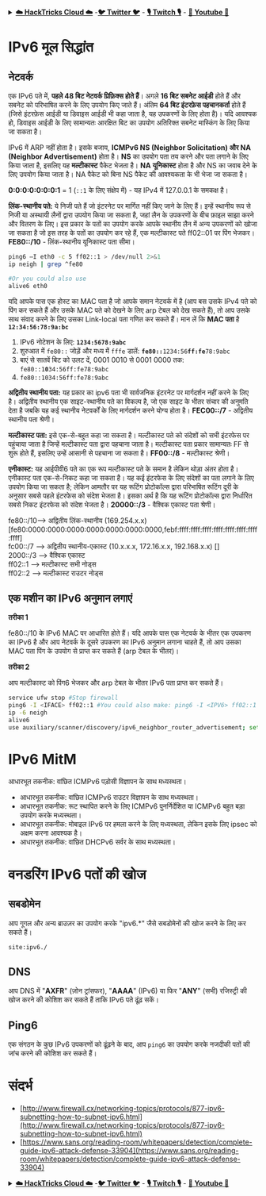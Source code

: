 <details>

<summary><a href="https://cloud.hacktricks.xyz/pentesting-cloud/pentesting-cloud-methodology"><strong>☁️ HackTricks Cloud ☁️</strong></a> -<a href="https://twitter.com/hacktricks_live"><strong>🐦 Twitter 🐦</strong></a> - <a href="https://www.twitch.tv/hacktricks_live/schedule"><strong>🎙️ Twitch 🎙️</strong></a> - <a href="https://www.youtube.com/@hacktricks_LIVE"><strong>🎥 Youtube 🎥</strong></a></summary>

- क्या आप किसी **साइबर सुरक्षा कंपनी** में काम करते हैं? क्या आप अपनी कंपनी को **HackTricks में विज्ञापित** देखना चाहते हैं? या क्या आपको **PEASS के नवीनतम संस्करण या HackTricks को PDF में डाउनलोड** करने का उपयोग करना है? [**सदस्यता योजनाएं**](https://github.com/sponsors/carlospolop) की जांच करें!

- खोजें [**The PEASS Family**](https://opensea.io/collection/the-peass-family), हमारा विशेष संग्रह [**NFTs**](https://opensea.io/collection/the-peass-family)

- प्राप्त करें [**आधिकारिक PEASS & HackTricks swag**](https://peass.creator-spring.com)

- **शामिल हों** [**💬**](https://emojipedia.org/speech-balloon/) [**Discord समूह**](https://discord.gg/hRep4RUj7f) या [**टेलीग्राम समूह**](https://t.me/peass) या मुझे **Twitter** पर **फ़ॉलो** करें [**🐦**](https://github.com/carlospolop/hacktricks/tree/7af18b62b3bdc423e11444677a6a73d4043511e9/\[https:/emojipedia.org/bird/README.md)[**@carlospolopm**](https://twitter.com/hacktricks_live)**.**

- **अपने हैकिंग ट्रिक्स को [hacktricks रेपो](https://github.com/carlospolop/hacktricks) और [hacktricks-cloud रेपो](https://github.com/carlospolop/hacktricks-cloud) में पीआर जमा करके साझा करें।**

</details>


# IPv6 मूल सिद्धांत

## नेटवर्क

एक IPv6 पते में, **पहले 48 बिट नेटवर्क प्रिफ़िक्स होते हैं**। अगले **16 बिट सबनेट आईडी** होते हैं और सबनेट को परिभाषित करने के लिए उपयोग किए जाते हैं। अंतिम **64 बिट इंटरफ़ेस पहचानकर्ता** होते हैं (जिसे इंटरफ़ेस आईडी या डिवाइस आईडी भी कहा जाता है, यह उपकरणों के लिए होता है)। यदि आवश्यक हो, डिवाइस आईडी के लिए सामान्यतः आरक्षित बिट का उपयोग अतिरिक्त सबनेट मास्किंग के लिए किया जा सकता है।

IPv6 में ARP नहीं होता है। इसके बजाय, **ICMPv6 NS (Neighbor Solicitation) और NA (Neighbor Advertisement)** होता है। **NS** का उपयोग पता तय करने और पता लगाने के लिए किया जाता है, इसलिए यह **मल्टीकास्ट** पैकेट भेजता है। **NA** **यूनिकास्ट** होता है और NS का जवाब देने के लिए उपयोग किया जाता है। NA पैकेट को बिना NS पैकेट की आवश्यकता के भी भेजा जा सकता है।

**0:0:0:0:0:0:0:1** = 1 (`::1` के लिए संक्षेप में) - यह IPv4 में 127.0.0.1 के समकक्ष है।

**लिंक-स्थानीय पते:** ये निजी पते हैं जो इंटरनेट पर मार्गित नहीं किए जाने के लिए हैं। इन्हें स्थानीय रूप से निजी या अस्थायी लैनों द्वारा उपयोग किया जा सकता है, जहां लैन के उपकरणों के बीच फ़ाइल साझा करने और वितरण के लिए। इस प्रकार के पतों का उपयोग करके आपके स्थानीय लैन में अन्य उपकरणों को खोजा जा सकता है जो इस तरह के पतों का उपयोग कर रहे हैं, एक मल्टीकास्ट पते ff02::01 पर पिंग भेजकर।
**FE80::/10** - लिंक-स्थानीय यूनिकास्ट पता सीमा।
```bash
ping6 –I eth0 -c 5 ff02::1 > /dev/null 2>&1
ip neigh | grep ^fe80

#Or you could also use
alive6 eth0
```
यदि आपके पास एक होस्ट का MAC पता है जो आपके समान नेटवर्क में है (आप बस उसके IPv4 पते को पिंग कर सकते हैं और उसके MAC पते को देखने के लिए arp टेबल को देख सकते हैं), तो आप उसके साथ संवाद करने के लिए उसका Link-local पता गणित कर सकते हैं।
मान लें कि **MAC पता** है **`12:34:56:78:9a:bc`**

1. IPv6 नोटेशन के लिए: **`1234:5678:9abc`**
2. शुरुआत में `fe80::` जोड़ें और मध्य में `fffe` डालें: **`fe80::`**`1234:56`**`ff:fe`**`78:9abc`
3. बाएं से सातवें बिट को उलट दें, 0001 0010 से 0001 0000 तक: `fe80::1`**`0`**`34:56ff:fe78:9abc`
4. `fe80::1034:56ff:fe78:9abc`

**अद्वितीय स्थानीय पता:** यह प्रकार का ipv6 पता भी सार्वजनिक इंटरनेट पर मार्गदर्शन नहीं करने के लिए है। अद्वितीय स्थानीय एक साइट-स्थानीय पते का विकल्प है, जो एक साइट के भीतर संचार की अनुमति देता है जबकि यह कई स्थानीय नेटवर्कों के लिए मार्गदर्शन करने योग्य होता है।
**FEC00::/7** - अद्वितीय स्थानीय पता श्रेणी।

**मल्टीकास्ट पता:** इसे एक-से-बहुत कहा जा सकता है। मल्टीकास्ट पते को संदेशों को सभी इंटरफेस पर पहुंचाया जाता है जिन्हें मल्टीकास्ट पता द्वारा पहचाना जाता है। मल्टीकास्ट पता प्रकार सामान्यतः FF से शुरू होते हैं, इसलिए उन्हें आसानी से पहचाना जा सकता है।
**FF00::/8** - मल्टीकास्ट श्रेणी।

**एनीकास्ट:** यह आईपीवी6 पते का एक रूप मल्टीकास्ट पते के समान है लेकिन थोड़ा अंतर होता है। एनीकास्ट पता एक-से-निकट कहा जा सकता है। यह कई इंटरफेस के लिए संदेशों का पता लगाने के लिए उपयोग किया जा सकता है; लेकिन आमतौर पर यह रूटिंग प्रोटोकॉल्स द्वारा परिभाषित रूटिंग दूरी के अनुसार सबसे पहले इंटरफेस को संदेश भेजता है। इसका अर्थ है कि यह रूटिंग प्रोटोकॉल्स द्वारा निर्धारित सबसे निकट इंटरफेस को संदेश भेजता है।
**20000::/3** - वैश्विक एकास्ट पता श्रेणी।

fe80::/10--> अद्वितीय लिंक-स्थानीय (169.254.x.x) \[fe80:0000:0000:0000:0000:0000:0000:0000,febf:ffff:ffff:ffff:ffff:ffff:ffff:ffff:ffff]\
fc00::/7 --> अद्वितीय स्थानीय-एकास्ट (10.x.x.x, 172.16.x.x, 192.168.x.x) \[]\
2000::/3 --> वैश्विक एकास्ट\
ff02::1 --> मल्टीकास्ट सभी नोड्स\
ff02::2 --> मल्टीकास्ट राउटर नोड्स

## **एक मशीन का IPv6 अनुमान लगाएं**

**तरीका 1**

fe80::/10 के IPv6 MAC पर आधारित होते हैं। यदि आपके पास एक नेटवर्क के भीतर एक उपकरण का IPv6 है और आप नेटवर्क के दूसरे उपकरण का IPv6 अनुमान लगाना चाहते हैं, तो आप उसका MAC पता पिंग के उपयोग से प्राप्त कर सकते हैं (arp टेबल के भीतर)।

**तरीका 2**

आप मल्टीकास्ट को पिंग6 भेजकर और arp टेबल के भीतर IPv6 पता प्राप्त कर सकते हैं।
```bash
service ufw stop #Stop firewall
ping6 -I <IFACE> ff02::1 #You could also make: ping6 -I <IPV6> ff02::1 if you want to make a ping to a specific IP Address
ip -6 neigh
alive6
use auxiliary/scanner/discovery/ipv6_neighbor_router_advertisement; set INTERFACE eth1; run
```
# IPv6 MitM

आधारभूत तकनीक: वांछित ICMPv6 पड़ोसी विज्ञापन के साथ मध्यस्थता।

* आधारभूत तकनीक: वांछित ICMPv6 राउटर विज्ञापन के साथ मध्यस्थता।
* आधारभूत तकनीक: रूट स्थापित करने के लिए ICMPv6 पुनर्निर्देशित या ICMPv6 बहुत बड़ा उपयोग करके मध्यस्थता।
* आधारभूत तकनीक: मोबाइल IPv6 पर हमला करने के लिए मध्यस्थता, लेकिन इसके लिए ipsec को अक्षम करना आवश्यक है।
* आधारभूत तकनीक: वांछित DHCPv6 सर्वर के साथ मध्यस्थता।



# वनडरिंग IPv6 पतों की खोज

## सबडोमेन

आप गूगल और अन्य ब्राउज़र का उपयोग करके "ipv6.\*" जैसे सबडोमेनों की खोज करने के लिए कर सकते हैं।
```bash
site:ipv6./
```
## DNS

आप DNS में "**AXFR**" (ज़ोन ट्रांसफर), "**AAAA**" (IPv6) या फिर "**ANY**" (सभी) रजिस्ट्री की खोज करने की कोशिश कर सकते हैं ताकि IPv6 पते ढूंढ़ सकें।

## Ping6

एक संगठन के कुछ IPv6 उपकरणों को ढूंढ़ने के बाद, आप `ping6` का उपयोग करके नजदीकी पतों की जांच करने की कोशिश कर सकते हैं।

# संदर्भ

* [http://www.firewall.cx/networking-topics/protocols/877-ipv6-subnetting-how-to-subnet-ipv6.html](http://www.firewall.cx/networking-topics/protocols/877-ipv6-subnetting-how-to-subnet-ipv6.html)
* [https://www.sans.org/reading-room/whitepapers/detection/complete-guide-ipv6-attack-defense-33904](https://www.sans.org/reading-room/whitepapers/detection/complete-guide-ipv6-attack-defense-33904)


<details>

<summary><a href="https://cloud.hacktricks.xyz/pentesting-cloud/pentesting-cloud-methodology"><strong>☁️ HackTricks Cloud ☁️</strong></a> -<a href="https://twitter.com/hacktricks_live"><strong>🐦 Twitter 🐦</strong></a> - <a href="https://www.twitch.tv/hacktricks_live/schedule"><strong>🎙️ Twitch 🎙️</strong></a> - <a href="https://www.youtube.com/@hacktricks_LIVE"><strong>🎥 Youtube 🎥</strong></a></summary>

- क्या आप **साइबर सुरक्षा कंपनी** में काम करते हैं? क्या आप अपनी कंपनी को **HackTricks में विज्ञापित** देखना चाहते हैं? या फिर आपको **PEASS की नवीनतम संस्करण या HackTricks को PDF में डाउनलोड करने का उपयोग** करने की इच्छा है? [**सदस्यता योजनाएं**](https://github.com/sponsors/carlospolop) की जांच करें!

- खोजें [**The PEASS Family**](https://opensea.io/collection/the-peass-family), हमारा विशेष [**NFT**](https://opensea.io/collection/the-peass-family) संग्रह

- प्राप्त करें [**आधिकारिक PEASS & HackTricks swag**](https://peass.creator-spring.com)

- **शामिल हों** [**💬**](https://emojipedia.org/speech-balloon/) [**Discord समूह**](https://discord.gg/hRep4RUj7f) या [**टेलीग्राम समूह**](https://t.me/peass) या मुझे **Twitter** [**🐦**](https://github.com/carlospolop/hacktricks/tree/7af18b62b3bdc423e11444677a6a73d4043511e9/\[https:/emojipedia.org/bird/README.md)[**@carlospolopm**](https://twitter.com/hacktricks_live)** का पालन करें।**

- **अपने हैकिंग ट्रिक्स को [hacktricks रेपो](https://github.com/carlospolop/hacktricks) और [hacktricks-cloud रेपो](https://github.com/carlospolop/hacktricks-cloud) में पीआर जमा करके साझा करें।**

</details>
